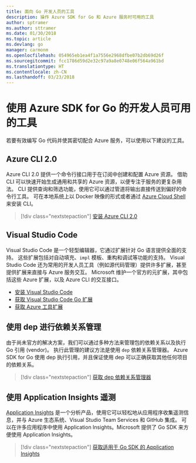 ```yaml
---
title: 面向 Go 开发人员的工具
description: 操作 Azure SDK for Go 和 Azure 服务时可用的工具
author: sptramer
ms.author: sttramer
ms.date: 01/30/2018
ms.topic: article
ms.devlang: go
manager: carmonm
ms.openlocfilehash: 054965eb1ea4f1a7556e2968dfbe07b2db69d26f
ms.sourcegitcommit: fcc1786d59d2e32c97a9a8e0748e06f564a961bd
ms.translationtype: HT
ms.contentlocale: zh-CN
ms.lasthandoff: 03/23/2018
---
```

# <a name="tools-for-developers-using-the-azure-sdk-for-go"></a>使用 Azure SDK for Go 的开发人员可用的工具

若要有效编写 Go 代码并使其密切配合 Azure 服务，可以使用以下建议的工具。

## <a name="azure-cli-20"></a>Azure CLI 2.0

Azure CLI 2.0 提供一个命令行接口用于在订阅中创建和配置 Azure 资源。 借助 CLI 可以快速开始生成通用和共享的 Azure 资源，以便专注于服务的更复杂用法。 CLI 提供查询和筛选功能，使用它可以通过管道将输出直接传送到偏好的命令行工具。 可在本地系统上以 Docker 映像的形式或者通过 [Azure Cloud Shell](https://docs.microsoft.com/en-us/azure/cloud-shell/overview) 来安装 CLI。

> [!div class="nextstepaction"]
> [安装 Azure CLI 2.0](/cli/azure/install-azure-cli)

## <a name="visual-studio-code"></a>Visual Studio Code

Visual Studio Code 是一个轻型编辑器，它通过扩展针对 Go 语言提供全面的支持。 这些扩展包括对自动填充、`impl` 模板、重构和调试等功能的支持。 Visual Studio Code 还为常用的开发人员工具（例如源代码管理）提供许多扩展，甚至提供扩展来直接与 Azure 服务交互。 Microsoft 维护一个官方的元扩展，其中包括这些 Azure 扩展，以及 Azure CLI 的交互接口。

* [安装 Visual Studio Code](https://code.visualstudio.com/Download)
* [获取 Visual Studio Code Go 扩展](https://code.visualstudio.com/docs/languages/go)
* [获取 Azure 工具扩展](https://marketplace.visualstudio.com/items?itemName=ms-vscode.vscode-azureextensionpack)

## <a name="dependency-management-with-dep"></a>使用 dep 进行依赖关系管理

由于尚未官方的解决方案，我们可以通过多种方法来管理包的依赖关系以及执行 Go 引用 (vendor)。 执行此管理的建议方法是使用 `dep` 依赖关系管理器。 Azure SDK for Go 使用 dep 执行引用，并且保证使用 dep 可以正确获取其他任何项目的依赖关系。

> [!div class="nextstepaction"]
> [获取 dep 依赖关系管理器](https://github.com/tools/godep)

## <a name="telemetry-with-application-insights"></a>使用 Application Insights 遥测

[Application Insights](https://azure.microsoft.com/en-us/services/application-insights/) 是一个分析产品，使用它可以轻松地从应用程序收集遥测信息，并与 Azure 生态系统、Visual Studio Team Services 和 GitHub 集成。 可以在许多应用程序中使用 Application Insights。Microsoft 提供了 Go SDK 来方便使用 Application Insights。

> [!div class="nextstepaction"]
> [获取适用于 Go SDK 的 Application Insights](https://github.com/Microsoft/ApplicationInsights-Go) 
